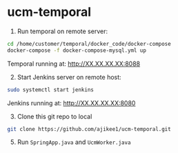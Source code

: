 # ucm-temporal

1. Run temporal on remote server:
```bash
cd /home/customer/temporal/docker_code/docker-compose
docker-compose -f docker-compose-mysql.yml up
```
Temporal running at: http://XX.XX.XX.XX:8088

2. Start Jenkins server on remote host: 
```bash
sudo systemctl start jenkins
```
Jenkins running at: http://XX.XX.XX.XX:8080

3. Clone this git repo to local
```bash
git clone https://github.com/ajikee1/ucm-temporal.git
```
5. Run `SpringApp.java` and `UcmWorker.java`
